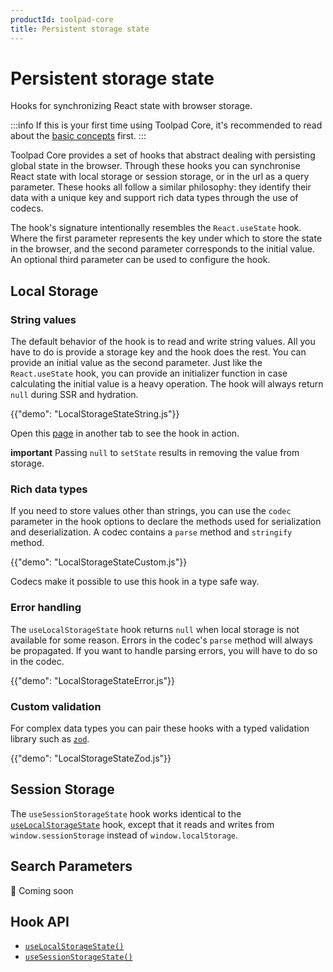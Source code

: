 ```yaml
---
productId: toolpad-core
title: Persistent storage state
---
```


# Persistent storage state

<p class="description">Hooks for synchronizing React state with browser storage.</p>

:::info
If this is your first time using Toolpad Core, it's recommended to read about the [basic concepts](/toolpad/core/introduction/base-concepts/) first.
:::

Toolpad Core provides a set of hooks that abstract dealing with persisting global state in the browser. Through these hooks you can synchronise React state with local storage or session storage, or in the url as a query parameter. These hooks all follow a similar philosophy: they identify their data with a unique key and support rich data types through the use of codecs.

The hook's signature intentionally resembles the `React.useState` hook. Where the first parameter represents the key under which to store the state in the browser, and the second parameter corresponds to the initial value. An optional third parameter can be used to configure the hook.

## Local Storage

### String values

The default behavior of the hook is to read and write string values. All you have to do is provide a storage key and the hook does the rest. You can provide an initial value as the second parameter. Just like the `React.useState` hook, you can provide an initializer function in case calculating the initial value is a heavy operation. The hook will always return `null` during SSR and hydration.

{{"demo": "LocalStorageStateString.js"}}

Open this <a target="_blank" href="#string-values">page</a> in another tab to see the hook in action.

**important** Passing `null` to `setState` results in removing the value from storage.

### Rich data types

If you need to store values other than strings, you can use the `codec` parameter in the hook options to declare the methods used for serialization and deserialization. A codec contains a `parse` method and `stringify` method.

{{"demo": "LocalStorageStateCustom.js"}}

Codecs make it possible to use this hook in a type safe way.

### Error handling

The `useLocalStorageState` hook returns `null` when local storage is not available for some reason. Errors in the codec's `parse` method will always be propagated. If you want to handle parsing errors, you will have to do so in the codec.

{{"demo": "LocalStorageStateError.js"}}

### Custom validation

For complex data types you can pair these hooks with a typed validation library such as [`zod`](https://www.npmjs.com/package/zod).

{{"demo": "LocalStorageStateZod.js"}}

## Session Storage

The `useSessionStorageState` hook works identical to the [`useLocalStorageState`](#local-storage) hook, except that it reads and writes from `window.sessionStorage` instead of `window.localStorage`.

## Search Parameters

🚧 Coming soon

## Hook API

- [`useLocalStorageState()`](/toolpad/core/react-persistent-state/use-local-storage-state-api/)
- [`useSessionStorageState()`](/toolpad/core/react-persistent-state/use-session-storage-state-api/)
